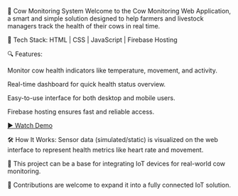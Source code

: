 
🐄 Cow Monitoring System
Welcome to the Cow Monitoring Web Application, a smart and simple solution designed to help farmers and livestock managers track the health of their cows in real time.

🚀 Tech Stack:
HTML | CSS | JavaScript | Firebase Hosting

🔍 Features:

Monitor cow health indicators like temperature, movement, and activity.

Real-time dashboard for quick health status overview.

Easy-to-use interface for both desktop and mobile users.

Firebase hosting ensures fast and reliable access.

[▶️ Watch Demo](https://youtu.be/GOobQOsIveI)

🛠️ How It Works:
Sensor data (simulated/static) is visualized on the web interface to represent health metrics like heart rate and movement.

📁 This project can be a base for integrating IoT devices for real-world cow monitoring.

🤝 Contributions are welcome to expand it into a fully connected IoT solution.
